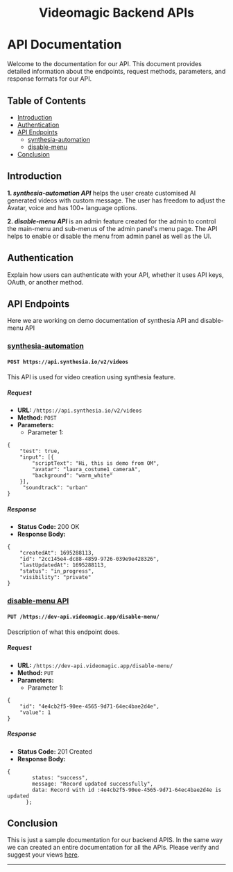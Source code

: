   <h1 align="center">Videomagic Backend APIs</h1>

# API Documentation

Welcome to the documentation for our API. This document provides detailed information about the endpoints, request methods, parameters, and response formats for our API.

## Table of Contents

- [Introduction](#introduction)
- [Authentication](#authentication)
- [API Endpoints](#endpoints)
  - [synthesia-automation](#endpoint-1)
  - [disable-menu](#endpoint-2)
- [Conclusion](#conclusion)

## Introduction

**1. _synthesia-automation API_** helps the user create customised AI generated videos with custom message. The user has freedom to adjust the Avatar, voice and has 100+ language options.

**2. _disable-menu API_** is an admin feature created for the admin to control the main-menu and sub-menus of the admin panel's menu page. The API helps to enable or disable the menu from admin panel as well as the UI.

## Authentication

Explain how users can authenticate with your API, whether it uses API keys, OAuth, or another method.

## API Endpoints

Here we are working on demo documentation of synthesia API and disable-menu API

### [synthesia-automation](#endpoint-1)

#### `POST https://api.synthesia.io/v2/videos`

This API is used for video creation using synthesia feature.

##### Request

- **URL:** `/https://api.synthesia.io/v2/videos`
- **Method:** `POST`
- **Parameters:**
  - Parameter 1: 
```
{
    "test": true,
    "input": [{
        "scriptText": "Hi, this is demo from OM",
        "avatar": "laura_costume1_cameraA",
        "background": "warm_white"
    }],
     "soundtrack": "urban"
}
```

##### Response

- **Status Code:** 200 OK
- **Response Body:** 
```
{
    "createdAt": 1695288113,
    "id": "2cc145e4-dc88-4859-9726-039e9e428326",
    "lastUpdatedAt": 1695288113,
    "status": "in_progress",
    "visibility": "private"
}
```

### [disable-menu API](#endpoint-2)

#### `PUT /https://dev-api.videomagic.app/disable-menu/`

Description of what this endpoint does.

##### Request

- **URL:** `/https://dev-api.videomagic.app/disable-menu/`
- **Method:** `PUT`
- **Parameters:** 
  - Parameter 1: 
```
{
    "id": "4e4cb2f5-90ee-4565-9d71-64ec4bae2d4e",
    "value": 1
}
```

##### Response

- **Status Code:** 201 Created
- **Response Body:** 
```
{
        status: "success",
        message: "Record updated successfully",
        data: Record with id :4e4cb2f5-90ee-4565-9d71-64ec4bae2d4e is updated
      };
```


## Conclusion

This is just a sample documentation for our backend APIS. In the same way we can created an entire documentation for all the APIs. Please verify and suggest your views [here](https://github.com/orgs/videomagicllc/projects/20/views/1?filterQuery=om&pane=issue&itemId=39328461).

---




